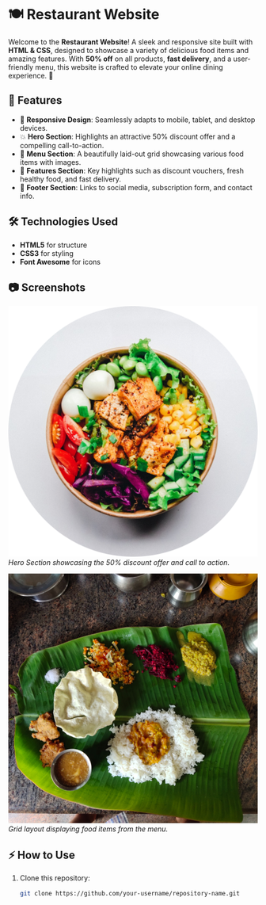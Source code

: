 # 🍽️ Restaurant Website

Welcome to the **Restaurant Website**! A sleek and responsive site built with **HTML & CSS**, designed to showcase a variety of delicious food items and amazing features. With **50% off** on all products, **fast delivery**, and a user-friendly menu, this website is crafted to elevate your online dining experience. 🌟

## 🚀 Features

- 📱 **Responsive Design**: Seamlessly adapts to mobile, tablet, and desktop devices.
- 💥 **Hero Section**: Highlights an attractive 50% discount offer and a compelling call-to-action.
- 🍔 **Menu Section**: A beautifully laid-out grid showcasing various food items with images.
- 🎁 **Features Section**: Key highlights such as discount vouchers, fresh healthy food, and fast delivery.
- 📩 **Footer Section**: Links to social media, subscription form, and contact info.

## 🛠️ Technologies Used

- **HTML5** for structure
- **CSS3** for styling
- **Font Awesome** for icons

## 📷 Screenshots

![Hero Section](assets/hero_image.png)  
*Hero Section showcasing the 50% discount offer and call to action.*

![Menu Section](assets/grid_image1.png)  
*Grid layout displaying food items from the menu.*

## ⚡ How to Use

1. Clone this repository:
   ```bash
   git clone https://github.com/your-username/repository-name.git

